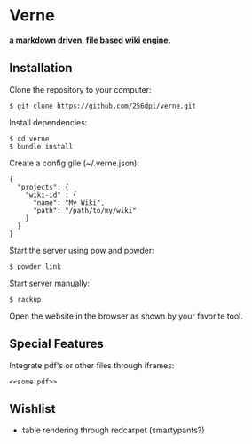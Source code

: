 # Verne

**a markdown driven, file based wiki engine.**

## Installation

Clone the repository to your computer:

    $ git clone https://github.com/256dpi/verne.git

Install dependencies:

    $ cd verne
    $ bundle install

Create a config gile (~/.verne.json):

    {
      "projects": {
        "wiki-id" : {
          "name": "My Wiki",
          "path": "/path/to/my/wiki"
        }
      }
    }

Start the server using pow and powder:

    $ powder link

Start server manually:

    $ rackup

Open the website in the browser as shown by your favorite tool.

## Special Features

Integrate pdf's or other files through iframes:

    <<some.pdf>>

## Wishlist

- table rendering through redcarpet (smartypants?)